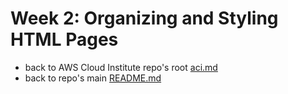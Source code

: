 # Week 2: Organizing and Styling HTML Pages

* back to AWS Cloud Institute repo's root [aci.md](../aci.md)
* back to repo's main [README.md](../../../README.md)
